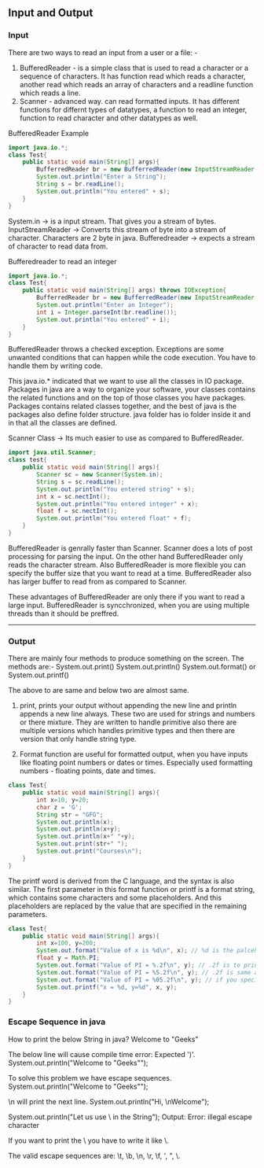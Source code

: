 ## Input and Output

### Input
There are two ways to read an input from a user or a file: -
1. BufferedReader - is a simple class that is used to read a character or a sequence of characters. It has function read which reads a character, another read which reads an array of characters and a readline function which reads a line.
2. Scanner - advanced way. can read formatted inputs. It has different functions for differnt types of datatypes, a function to read an integer, function to read character and other datatypes as well. 


BufferedReader Example 
```java
import java.io.*;
class Test{
    public static void main(String[] args){
        BufferredReader br = new BufferredReader(new InputStreamReader(System.in));
        System.out.println("Enter a String");
        String s = br.readLine();
        System.out.println("You entered" + s);
    }
}
```
System.in -> is a input stream. That gives you a stream of bytes.
InputStreamReader -> Converts this stream of byte into a stream of character. Characters are 2 byte in java.
Bufferedreader -> expects a stream of character to read data from.

Bufferedreader to read an integer
```java
import java.io.*;
class Test{
    public static void main(String[] args) throws IOException{
        BufferredReader br = new BufferredReader(new InputStreamReader(System.in));
        System.out.println("Enter an Integer");
        int i = Integer.parseInt(br.readline());
        System.out.println("You entered" + i);
    }
}
```

BufferedReader throws a checked exception.
Exceptions are some unwanted conditions that can happen while the code execution. You have to handle them by writing code.

This java.io.*  indicated that we want to use all the classes in IO package.
Packages in java are a way to organize your software, your classes contains the related functions and on the top of those classes you have packages.
Packages contains related classes together, and the best of java is the packages also define folder structure. java folder has io folder inside it and in that all the classes are defined.

Scanner Class -> Its much easier to use as compared to BufferedReader.

```java
import java.util.Scanner;
class test{
    public static void main(String[] args){
        Scanner sc = new Scanner(System.in);
        String s = sc.readLine();
        System.out.println("You entered string" + s);
        int x = sc.nectInt();
        System.out.println("You entered integer" + x);
        float f = sc.nectInt();
        System.out.println("You entered float" + f);
    }
}
```

BufferedReader is genrally faster than Scanner.
Scanner does a lots of post processing for parsing the input. On the other hand BufferedReader only reads the character stream.
Also BufferedReader is more flexible you can specify the buffer size that you want to read at a time. BufferedReader also has larger buffer to read from as compared to Scanner.

These advantages of BufferedReader are only there if you want to read a large input.
BufferedReader is syncchronized, when you are using multiple threads than it should be preffred.

---
### Output

There are mainly four methods to produce something on the screen. The methods are:-
System.out.print()
System.out.println()
System.out.format() or System.out.printf()

The above to are same and below two are almost same.
1. print, prints your output without appending the new line and println appends a new line always.
These two are used for strings and numbers or there mixture. They are written to handle primitive also there are multiple versions which handles primitive types and then there are version that only handle string type.

2. Format function are useful for formatted output, when you have inputs like floating point numbers or dates or times. Especially used formatting numbers - floating points, date and times.

```java
class Test{
    public static void main(String[] args){
        int x=10, y=20;
        char z = 'G';
        String str = "GFG";
        System.out.println(x);
        System.out.println(x+y);
        System.out.println(x+" "+y);
        System.out.print(str+" ");
        System.out.print("Courses\n");
    }
}
```

The printf word is derived from the C language, and the syntax is also similar. The first parameter in this format function or printf is a format string, which contains some characters and some placeholders. And this placeholders are replaced by the value that are specified in the remaining parameters.

```java
class Test{
    public static void main(String[] args){
        int x=100, y=200;
        System.out.format("Value of x is %d\n", x); // %d is the palceholder of an integer, %c is a placeholder of a character, %s is a placeholder of a string, %f for floating point.
        float y = Math.PI;
        System.out.format("Value of PI = %.2f\n", y); // .2f is to print the 2 point values after the point.
        System.out.format("Value of PI = %5.2f\n", y); // .2f is same as above, this 5 represents that atleast five characters has to be printed. The point is also counted as a character.
        System.out.format("Value of PI = %05.2f\n", y); // if you specify the 0 it means do not fill the remaining character by space but rather with 0.
        System.out.printf("x = %d, y=%d", x, y);
    }
}
```

### Escape Sequence in java
How to print the below String in java?
Welcome to "Geeks"

The below line will cause compile time error: Expected ')'.
System.out.println("Welcome to "Geeks"");

To solve this problem we have escape sequences.
System.out.println("Welcome to \"Geeks\"");

\n will print the next line.
System.out.println("Hi, \nWelcome");

System.out.println("Let us use \ in the String");
Output: Error: illegal escape character

If you want to print the \ you have to write it like \\.

The valid escape sequences are: \t, \b, \n, \r, \f, \', \", \\.

```java

```